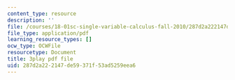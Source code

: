 ```yaml
---
content_type: resource
description: ''
file: /courses/18-01sc-single-variable-calculus-fall-2010/287d2a222147de59371f53ad5259eea6_Fj7pbLwbSmU.pdf
file_type: application/pdf
learning_resource_types: []
ocw_type: OCWFile
resourcetype: Document
title: 3play pdf file
uid: 287d2a22-2147-de59-371f-53ad5259eea6
---
```

